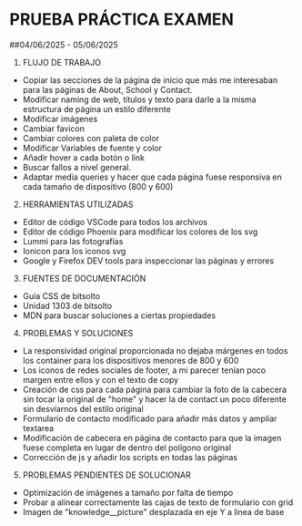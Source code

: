 # PRUEBA PRÁCTICA EXAMEN
##04/06/2025 - 05/06/2025

1. FLUJO DE TRABAJO

- Copiar las secciones de la página de inicio que más me interesaban para las páginas de About, School y Contact.
- Modificar naming de web, títulos y texto para darle a la misma estructura de página un estilo diferente
- Modificar imágenes
- Cambiar favicon
- Cambiar colores con paleta de color
- Modificar Variables de fuente y color
- Añadir hover a cada botón o link
- Buscar fallos a nivel general.
- Adaptar media queries y hacer que cada página fuese responsiva en cada tamaño de dispositivo (800 y 600)

2. HERRAMIENTAS UTILIZADAS

- Editor de código VSCode para todos los archivos
- Editor de código Phoenix para modificar los colores de los svg
- Lummi para las fotografías
- Ionicon para los iconos svg
- Google y Firefox DEV tools para inspeccionar las páginas y errores


3. FUENTES DE DOCUMENTACIÓN

- Guía CSS de bitsolto
- Unidad 1303 de bitsolto
- MDN para buscar soluciones a ciertas propiedades

4. PROBLEMAS Y SOLUCIONES

- La responsividad original proporcionada no dejaba márgenes en todos los container para los dispositivos menores de 800 y 600
- Los iconos de redes sociales de footer, a mi parecer tenían poco margen entre ellos y con el texto de copy
- Creación de css para cada página para cambiar la foto de la cabecera sin tocar la original de "home" y hacer la de contact un poco diferente sin desviarnos del estilo original
- Formulario de contacto modificado para añadir más datos y ampliar textarea
- Modificación de cabecera en página de contacto para que la imagen fuese completa en lugar de dentro del polígono original
- Corrección de js y añadir los scripts en todas las páginas


5. PROBLEMAS PENDIENTES DE SOLUCIONAR

- Optimización de imágenes a tamaño por falta de tiempo
- Probar a alinear correctamente las cajas de texto de formulario con grid
- Imagen de "knowledge__picture" desplazada en eje Y a linea de base
